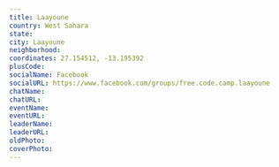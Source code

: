 ```yaml
---
title: Laayoune
country: West Sahara
state: 
city: Laayoune
neighborhood: 
coordinates: 27.154512, -13.195392
plusCode:
socialName: Facebook
socialURL: https://www.facebook.com/groups/free.code.camp.laayoune
chatName:
chatURL:
eventName:
eventURL:
leaderName:
leaderURL:
oldPhoto: 
coverPhoto:
---
```


